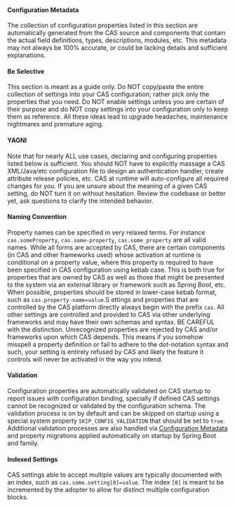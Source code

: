 <p/>

#### Configuration Metadata

The collection of configuration properties listed in this section are automatically generated from the CAS source and components that contain the actual field definitions, types, descriptions, modules, etc. This metadata may not always be 100% accurate, or could be lacking details and sufficient explanations.

#### Be Selective

This section is meant as a guide only. Do NOT copy/paste the entire collection of settings into your CAS configuration; rather pick only the properties that you need. Do NOT enable settings unless you are certain of their purpose and do NOT copy settings into your configuration only to keep them as reference. All these ideas lead to upgrade headaches, maintenance nightmares and premature aging.

#### YAGNI

Note that for nearly ALL use cases, declaring and configuring properties listed below is sufficient. You should NOT have to explicitly massage a CAS XML/Java/etc configuration file to design an authentication handler, create attribute release policies, etc. CAS at runtime will auto-configure all required changes for you. If you are unsure about the meaning of a given CAS setting, do NOT turn it on without hesitation. Review the codebase or better yet, ask questions to clarify the intended behavior.

#### Naming Convention

Property names can be specified in very relaxed terms. For instance `cas.someProperty`, `cas.some-property`, `cas.some_property` are all valid names. While all forms are accepted by CAS, there are certain components (in CAS and other frameworks used) whose activation at runtime is conditional on a property value, where this property is required to have been specified in CAS configuration using kebab case. This is both true for properties that are owned by CAS as well as those that might be presented to the system via an external library or framework such as Spring Boot, etc. When possible, properties should be stored in 
lower-case kebab format, such as `cas.property-name=value`.S ettings and properties that are controlled by the CAS platform directly always begin with the prefix `cas`. All other settings are controlled and provided to CAS via other underlying frameworks and may have their own schemas and syntax. BE CAREFUL with the distinction. Unrecognized properties are rejected by CAS and/or frameworks upon which CAS depends. This means if you somehow misspell a property definition or fail to adhere to the dot-notation syntax and such, your setting is entirely refused by CAS and likely the feature it controls will never be activated in the way you intend.

#### Validation

Configuration properties are automatically validated on CAS startup to report issues with configuration binding, specially if defined CAS settings cannot be recognized or validated by the configuration schema. The validation process is on by default and can be skipped on startup using a special system property `SKIP_CONFIG_VALIDATION` that should be set to `true`. Additional validation processes are also handled via <a href="/{{version}}/configuration/Configuration-Metadata-Repository.html">Configuration Metadata</a> and property migrations applied automatically on startup by Spring Boot and family.

#### Indexed Settings

CAS settings able to accept multiple values are typically documented with an index, such as `cas.some.setting[0]=value`. The index `[0]` is meant to be incremented by the adopter to allow for distinct multiple configuration blocks.
